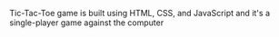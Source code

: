 Tic-Tac-Toe game is built using HTML, CSS, and JavaScript and it's a single-player game against the computer
